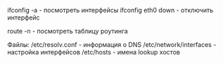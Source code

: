 ifconfig -a - посмотреть интерфейсы
ifconfig eth0 down - отключить интерфейс

route -n - посмотреть таблицу роутинга


Файлы:
/etc/resolv.conf - информация о DNS
/etc/network/interfaces - настройка интерфейсов
/etc/hosts - имена lookup хостов
